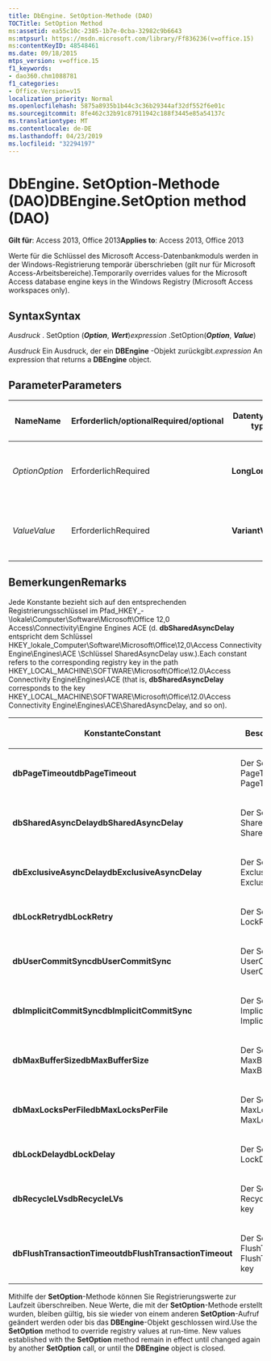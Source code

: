 ```yaml
---
title: DbEngine. SetOption-Methode (DAO)
TOCTitle: SetOption Method
ms:assetid: ea55c10c-2385-1b7e-0cba-32982c9b6643
ms:mtpsurl: https://msdn.microsoft.com/library/Ff836236(v=office.15)
ms:contentKeyID: 48548461
ms.date: 09/18/2015
mtps_version: v=office.15
f1_keywords:
- dao360.chm1088781
f1_categories:
- Office.Version=v15
localization_priority: Normal
ms.openlocfilehash: 5875a8935b1b44c3c36b29344af32df552f6e01c
ms.sourcegitcommit: 8fe462c32b91c87911942c188f3445e85a54137c
ms.translationtype: MT
ms.contentlocale: de-DE
ms.lasthandoff: 04/23/2019
ms.locfileid: "32294197"
---
```

# <a name="dbenginesetoption-method-dao"></a><span data-ttu-id="4f2c0-102">DbEngine. SetOption-Methode (DAO)</span><span class="sxs-lookup"><span data-stu-id="4f2c0-102">DBEngine.SetOption method (DAO)</span></span>

<span data-ttu-id="4f2c0-103">**Gilt für**: Access 2013, Office 2013</span><span class="sxs-lookup"><span data-stu-id="4f2c0-103">**Applies to**: Access 2013, Office 2013</span></span>

<span data-ttu-id="4f2c0-104">Werte für die Schlüssel des Microsoft Access-Datenbankmoduls werden in der Windows-Registrierung temporär überschrieben (gilt nur für Microsoft Access-Arbeitsbereiche).</span><span class="sxs-lookup"><span data-stu-id="4f2c0-104">Temporarily overrides values for the Microsoft Access database engine keys in the Windows Registry (Microsoft Access workspaces only).</span></span>

## <a name="syntax"></a><span data-ttu-id="4f2c0-105">Syntax</span><span class="sxs-lookup"><span data-stu-id="4f2c0-105">Syntax</span></span>

<span data-ttu-id="4f2c0-106">*Ausdruck* . SetOption (***Option***, ***Wert***)</span><span class="sxs-lookup"><span data-stu-id="4f2c0-106">*expression* .SetOption(***Option***, ***Value***)</span></span>

<span data-ttu-id="4f2c0-107">*Ausdruck* Ein Ausdruck, der ein **DBEngine** -Objekt zurückgibt.</span><span class="sxs-lookup"><span data-stu-id="4f2c0-107">*expression* An expression that returns a **DBEngine** object.</span></span>

## <a name="parameters"></a><span data-ttu-id="4f2c0-108">Parameter</span><span class="sxs-lookup"><span data-stu-id="4f2c0-108">Parameters</span></span>

<table>
<colgroup>
<col style="width: 25%" />
<col style="width: 25%" />
<col style="width: 25%" />
<col style="width: 25%" />
</colgroup>
<thead>
<tr class="header">
<th><p><span data-ttu-id="4f2c0-109">Name</span><span class="sxs-lookup"><span data-stu-id="4f2c0-109">Name</span></span></p></th>
<th><p><span data-ttu-id="4f2c0-110">Erforderlich/optional</span><span class="sxs-lookup"><span data-stu-id="4f2c0-110">Required/optional</span></span></p></th>
<th><p><span data-ttu-id="4f2c0-111">Datentyp</span><span class="sxs-lookup"><span data-stu-id="4f2c0-111">Data type</span></span></p></th>
<th><p><span data-ttu-id="4f2c0-112">Beschreibung</span><span class="sxs-lookup"><span data-stu-id="4f2c0-112">Description</span></span></p></th>
</tr>
</thead>
<tbody>
<tr class="odd">
<td><p><span data-ttu-id="4f2c0-113"><em>Option</em></span><span class="sxs-lookup"><span data-stu-id="4f2c0-113"><em>Option</em></span></span></p></td>
<td><p><span data-ttu-id="4f2c0-114">Erforderlich</span><span class="sxs-lookup"><span data-stu-id="4f2c0-114">Required</span></span></p></td>
<td><p><span data-ttu-id="4f2c0-115"><strong>Long</strong></span><span class="sxs-lookup"><span data-stu-id="4f2c0-115"><strong>Long</strong></span></span></p></td>
<td><p><span data-ttu-id="4f2c0-116">Eine Konstante, wie unter "Hinweise" beschrieben.</span><span class="sxs-lookup"><span data-stu-id="4f2c0-116">A constant as described in Remarks.</span></span></p></td>
</tr>
<tr class="even">
<td><p><span data-ttu-id="4f2c0-117"><em>Value</em></span><span class="sxs-lookup"><span data-stu-id="4f2c0-117"><em>Value</em></span></span></p></td>
<td><p><span data-ttu-id="4f2c0-118">Erforderlich</span><span class="sxs-lookup"><span data-stu-id="4f2c0-118">Required</span></span></p></td>
<td><p><span data-ttu-id="4f2c0-119"><strong>Variant</strong></span><span class="sxs-lookup"><span data-stu-id="4f2c0-119"><strong>Variant</strong></span></span></p></td>
<td><p><span data-ttu-id="4f2c0-120">Der Wert, auf den die Option festgelegt werden soll.</span><span class="sxs-lookup"><span data-stu-id="4f2c0-120">The value that you want to set option to.</span></span></p></td>
</tr>
</tbody>
</table>


## <a name="remarks"></a><span data-ttu-id="4f2c0-121">Bemerkungen</span><span class="sxs-lookup"><span data-stu-id="4f2c0-121">Remarks</span></span>

<span data-ttu-id="4f2c0-122">Jede Konstante bezieht sich auf den entsprechenden Registrierungsschlüssel im Pfad\_HKEY\_-\\lokale\\Computer\\Software\\Microsoft\\Office 12,0 Access\\Connectivity\\Engine Engines ACE (d. **dbSharedAsyncDelay** entspricht dem Schlüssel HKEY\_lokale\_Computer\\Software\\Microsoft\\Office\\12,0\\Access Connectivity Engine\\Engines\\ACE \\Schlüssel SharedAsyncDelay usw.).</span><span class="sxs-lookup"><span data-stu-id="4f2c0-122">Each constant refers to the corresponding registry key in the path HKEY\_LOCAL\_MACHINE\\SOFTWARE\\Microsoft\\Office\\12.0\\Access Connectivity Engine\\Engines\\ACE (that is, **dbSharedAsyncDelay** corresponds to the key HKEY\_LOCAL\_MACHINE\\SOFTWARE\\Microsoft\\Office\\12.0\\Access Connectivity Engine\\Engines\\ACE\\SharedAsyncDelay, and so on).</span></span>

<table>
<colgroup>
<col style="width: 50%" />
<col style="width: 50%" />
</colgroup>
<thead>
<tr class="header">
<th><p><span data-ttu-id="4f2c0-123">Konstante</span><span class="sxs-lookup"><span data-stu-id="4f2c0-123">Constant</span></span></p></th>
<th><p><span data-ttu-id="4f2c0-124">Beschreibung</span><span class="sxs-lookup"><span data-stu-id="4f2c0-124">Description</span></span></p></th>
</tr>
</thead>
<tbody>
<tr class="odd">
<td><p><span data-ttu-id="4f2c0-125"><strong>dbPageTimeout</strong></span><span class="sxs-lookup"><span data-stu-id="4f2c0-125"><strong>dbPageTimeout</strong></span></span></p></td>
<td><p><span data-ttu-id="4f2c0-126">Der Schlüssel PageTimeout</span><span class="sxs-lookup"><span data-stu-id="4f2c0-126">The PageTimeout key</span></span></p></td>
</tr>
<tr class="even">
<td><p><span data-ttu-id="4f2c0-127"><strong>dbSharedAsyncDelay</strong></span><span class="sxs-lookup"><span data-stu-id="4f2c0-127"><strong>dbSharedAsyncDelay</strong></span></span></p></td>
<td><p><span data-ttu-id="4f2c0-128">Der Schlüssel SharedAsyncDelay</span><span class="sxs-lookup"><span data-stu-id="4f2c0-128">The SharedAsyncDelay key</span></span></p></td>
</tr>
<tr class="odd">
<td><p><span data-ttu-id="4f2c0-129"><strong>dbExclusiveAsyncDelay</strong></span><span class="sxs-lookup"><span data-stu-id="4f2c0-129"><strong>dbExclusiveAsyncDelay</strong></span></span></p></td>
<td><p><span data-ttu-id="4f2c0-130">Der Schlüssel ExclusiveAsyncDelay</span><span class="sxs-lookup"><span data-stu-id="4f2c0-130">The ExclusiveAsyncDelay key</span></span></p></td>
</tr>
<tr class="even">
<td><p><span data-ttu-id="4f2c0-131"><strong>dbLockRetry</strong></span><span class="sxs-lookup"><span data-stu-id="4f2c0-131"><strong>dbLockRetry</strong></span></span></p></td>
<td><p><span data-ttu-id="4f2c0-132">Der Schlüssel LockRetry</span><span class="sxs-lookup"><span data-stu-id="4f2c0-132">The LockRetry key</span></span></p></td>
</tr>
<tr class="odd">
<td><p><span data-ttu-id="4f2c0-133"><strong>dbUserCommitSync</strong></span><span class="sxs-lookup"><span data-stu-id="4f2c0-133"><strong>dbUserCommitSync</strong></span></span></p></td>
<td><p><span data-ttu-id="4f2c0-134">Der Schlüssel UserCommitSync</span><span class="sxs-lookup"><span data-stu-id="4f2c0-134">The UserCommitSync key</span></span></p></td>
</tr>
<tr class="even">
<td><p><span data-ttu-id="4f2c0-135"><strong>dbImplicitCommitSync</strong></span><span class="sxs-lookup"><span data-stu-id="4f2c0-135"><strong>dbImplicitCommitSync</strong></span></span></p></td>
<td><p><span data-ttu-id="4f2c0-136">Der Schlüssel ImplicitCommitSync</span><span class="sxs-lookup"><span data-stu-id="4f2c0-136">The ImplicitCommitSync key</span></span></p></td>
</tr>
<tr class="odd">
<td><p><span data-ttu-id="4f2c0-137"><strong>dbMaxBufferSize</strong></span><span class="sxs-lookup"><span data-stu-id="4f2c0-137"><strong>dbMaxBufferSize</strong></span></span></p></td>
<td><p><span data-ttu-id="4f2c0-138">Der Schlüssel MaxBufferSize</span><span class="sxs-lookup"><span data-stu-id="4f2c0-138">The MaxBufferSize key</span></span></p></td>
</tr>
<tr class="even">
<td><p><span data-ttu-id="4f2c0-139"><strong>dbMaxLocksPerFile</strong></span><span class="sxs-lookup"><span data-stu-id="4f2c0-139"><strong>dbMaxLocksPerFile</strong></span></span></p></td>
<td><p><span data-ttu-id="4f2c0-140">Der Schlüssel MaxLocksPerFile</span><span class="sxs-lookup"><span data-stu-id="4f2c0-140">The MaxLocksPerFile key</span></span></p></td>
</tr>
<tr class="odd">
<td><p><span data-ttu-id="4f2c0-141"><strong>dbLockDelay</strong></span><span class="sxs-lookup"><span data-stu-id="4f2c0-141"><strong>dbLockDelay</strong></span></span></p></td>
<td><p><span data-ttu-id="4f2c0-142">Der Schlüssel LockDelay</span><span class="sxs-lookup"><span data-stu-id="4f2c0-142">The LockDelay key</span></span></p></td>
</tr>
<tr class="even">
<td><p><span data-ttu-id="4f2c0-143"><strong>dbRecycleLVs</strong></span><span class="sxs-lookup"><span data-stu-id="4f2c0-143"><strong>dbRecycleLVs</strong></span></span></p></td>
<td><p><span data-ttu-id="4f2c0-144">Der Schlüssel RecycleLVs</span><span class="sxs-lookup"><span data-stu-id="4f2c0-144">The RecycleLVs key</span></span></p></td>
</tr>
<tr class="odd">
<td><p><span data-ttu-id="4f2c0-145"><strong>dbFlushTransactionTimeout</strong></span><span class="sxs-lookup"><span data-stu-id="4f2c0-145"><strong>dbFlushTransactionTimeout</strong></span></span></p></td>
<td><p><span data-ttu-id="4f2c0-146">Der Schlüssel FlushTransactionTimeout</span><span class="sxs-lookup"><span data-stu-id="4f2c0-146">The FlushTransactionTimeout key</span></span></p></td>
</tr>
</tbody>
</table>


<span data-ttu-id="4f2c0-p101">Mithilfe der **SetOption**-Methode können Sie Registrierungswerte zur Laufzeit überschreiben. Neue Werte, die mit der **SetOption**-Methode erstellt wurden, bleiben gültig, bis sie wieder von einem anderen **SetOption**-Aufruf geändert werden oder bis das **DBEngine**-Objekt geschlossen wird.</span><span class="sxs-lookup"><span data-stu-id="4f2c0-p101">Use the **SetOption** method to override registry values at run-time. New values established with the **SetOption** method remain in effect until changed again by another **SetOption** call, or until the **DBEngine** object is closed.</span></span>

